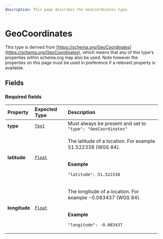 ```yaml
---
description: This page describes the GeoCoordinates type.
---
```


# GeoCoordinates

This type is derived from [https://schema.org/GeoCoordinates](https://schema.org/GeoCoordinates), which means that any of this type's properties within schema.org may also be used. Note however the properties on this page must be used in preference if a relevant property is available.

## **Fields**

### **Required fields**

<table>
  <thead>
    <tr>
      <th style="text-align:left">Property</th>
      <th style="text-align:left">Expected Type</th>
      <th style="text-align:left">Description</th>
    </tr>
  </thead>
  <tbody>
    <tr>
      <td style="text-align:left"><b>type</b>
      </td>
      <td style="text-align:left"> <a href="https://schema.org/Text"><code>Text</code></a>
      </td>
      <td style="text-align:left">Must always be present and set to <code>&quot;type&quot;: &quot;GeoCoordinates&quot;</code>
      </td>
    </tr>
    <tr>
      <td style="text-align:left"><b>latitude</b>
      </td>
      <td style="text-align:left"> <a href="https://schema.org/Float"><code>Float</code></a>
      </td>
      <td style="text-align:left">
        <p>The latitude of a location. For example 51.522338 (WGS 84).</p>
        <p>
          <br /><b>Example</b>
        </p>
        <p><code>&quot;latitude&quot;: 51.522338</code>
        </p>
      </td>
    </tr>
    <tr>
      <td style="text-align:left"><b>longitude</b>
      </td>
      <td style="text-align:left"> <a href="https://schema.org/Float"><code>Float</code></a>
      </td>
      <td style="text-align:left">
        <p>The longitude of a location. For example -0.083437 (WGS 84).</p>
        <p>
          <br /><b>Example</b>
        </p>
        <p><code>&quot;longitude&quot;: -0.083437</code>
        </p>
      </td>
    </tr>
  </tbody>
</table>